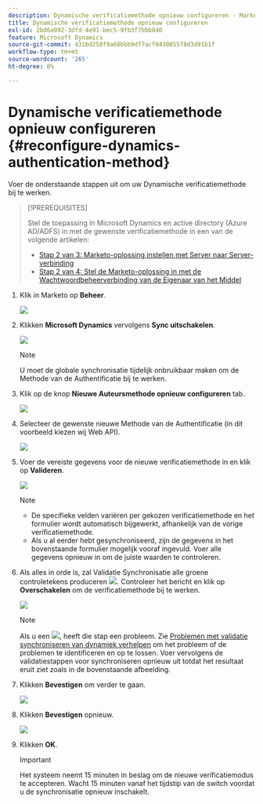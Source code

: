 ```yaml
---
description: Dynamische verificatiemethode opnieuw configureren - Marketo Docs - Productdocumentatie
title: Dynamische verificatiemethode opnieuw configureren
exl-id: 2bd6a992-3dfd-4e91-bec5-9fb3f7bbb840
feature: Microsoft Dynamics
source-git-commit: 431bd258f9a68bbb9df7acf043085578d3d91b1f
workflow-type: tm+mt
source-wordcount: '265'
ht-degree: 0%

---
```


# Dynamische verificatiemethode opnieuw configureren {#reconfigure-dynamics-authentication-method}

Voer de onderstaande stappen uit om uw Dynamische verificatiemethode bij te werken.

>[!PREREQUISITES]
>
>Stel de toepassing in Microsoft Dynamics en active directory (Azure AD/ADFS) in met de gewenste verificatiemethode in een van de volgende artikelen:
>
>* [Stap 2 van 3: Marketo-oplossing instellen met Server naar Server-verbinding](/help/marketo/product-docs/crm-sync/microsoft-dynamics-sync/sync-setup/microsoft-dynamics-365-with-s2s-connection/step-2-of-3-set-up.md)
>* [Stap 2 van 4: Stel de Marketo-oplossing in met de Wachtwoordbeheerverbinding van de Eigenaar van het Middel](/help/marketo/product-docs/crm-sync/microsoft-dynamics-sync/sync-setup/microsoft-dynamics-365-with-ropc-connection/step-2-of-4-set-up.md)

1. Klik in Marketo op **Beheer**.

   ![](assets/reconfigure-dynamics-authentication-method-1.png)

1. Klikken **Microsoft Dynamics** vervolgens **Sync uitschakelen**.

   ![](assets/reconfigure-dynamics-authentication-method-2.png)

   >[!NOTE]
   >
   >U moet de globale synchronisatie tijdelijk onbruikbaar maken om de Methode van de Authentificatie bij te werken.

1. Klik op de knop **Nieuwe Auteursmethode opnieuw configureren** tab.

   ![](assets/reconfigure-dynamics-authentication-method-3.png)

1. Selecteer de gewenste nieuwe Methode van de Authentificatie (in dit voorbeeld kiezen wij Web API).

   ![](assets/reconfigure-dynamics-authentication-method-4.png)

1. Voer de vereiste gegevens voor de nieuwe verificatiemethode in en klik op **Valideren**.

   ![](assets/reconfigure-dynamics-authentication-method-5.png)

   >[!NOTE]
   >
   >* De specifieke velden variëren per gekozen verificatiemethode en het formulier wordt automatisch bijgewerkt, afhankelijk van de vorige verificatiemethode.
   >* Als u al eerder hebt gesynchroniseerd, zijn de gegevens in het bovenstaande formulier mogelijk vooraf ingevuld. Voer alle gegevens opnieuw in om de juiste waarden te controleren.

1. Als alles in orde is, zal Validatie Synchronisatie alle groene controletekens produceren ![](assets/green-check.png). Controleer het bericht en klik op **Overschakelen** om de verificatiemethode bij te werken.

   ![](assets/reconfigure-dynamics-authentication-method-6.png)

   >[!NOTE]
   >
   >Als u een ![](assets/red-x.png), heeft die stap een probleem. Zie [Problemen met validatie synchroniseren van dynamiek verhelpen](/help/marketo/product-docs/crm-sync/microsoft-dynamics-sync/sync-setup/validate-microsoft-dynamics-sync/fix-dynamics-validation-sync-issues.md) om het probleem of de problemen te identificeren en op te lossen. Voer vervolgens de validatiestappen voor synchroniseren opnieuw uit totdat het resultaat eruit ziet zoals in de bovenstaande afbeelding.

1. Klikken **Bevestigen** om verder te gaan.

   ![](assets/reconfigure-dynamics-authentication-method-7.png)

1. Klikken **Bevestigen** opnieuw.

   ![](assets/reconfigure-dynamics-authentication-method-8.png)

1. Klikken **OK**.

   >[!IMPORTANT]
   >
   >Het systeem neemt 15 minuten in beslag om de nieuwe verificatiemodus te accepteren. Wacht 15 minuten vanaf het tijdstip van de switch voordat u de synchronisatie opnieuw inschakelt.

